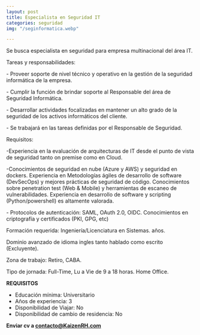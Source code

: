 ```yaml
---
layout: post
title: Especialista en Seguridad IT
categories: seguridad
img: "/seginformatica.webp"

---
```

Se busca especialista en seguridad para empresa multinacional del área IT.

Tareas y responsabilidades:

\- Proveer soporte de nivel técnico y operativo en la gestión de la seguridad informática de la empresa.

\- Cumplir la función de brindar soporte al Responsable del área de Seguridad Informática.

\- Desarrollar actividades focalizadas en mantener un alto grado de la seguridad de los activos informáticos del cliente.

\- Se trabajará en las tareas definidas por el Responsable de Seguridad.

Requisitos:

\-Experiencia en la evaluación de arquitecturas de IT desde el punto de vista de seguridad tanto on premise como en Cloud.

\-Conocimientos de seguridad en nube (Azure y AWS) y seguridad en dockers. Experiencia en Metodologías ágiles de desarrollo de software (DevSecOps) y mejores prácticas de seguridad de código. Conocimientos sobre penetration test (Web & Mobile) y herramientas de escaneo de vulnerabilidades. Experiencia en desarrollo de software y scripting (Python/powershell) es altamente valorada.

\- Protocolos de autenticación: SAML, OAuth 2.0, OIDC. Conocimientos en criptografía y certificados (PKI, GPG, etc)

Formación requerida: Ingeniería/Licenciatura en Sistemas. años.

Dominio avanzado de idioma ingles tanto hablado como escrito (Excluyente).

Zona de trabajo: Retiro, CABA.

Tipo de jornada: Full-Time, Lu a Vie de 9 a 18 horas. Home Office.

**REQUISITOS**

* Educación mínima: Universitario
* Años de experiencia: 3
* Disponibilidad de Viajar: No
* Disponibilidad de cambio de residencia: No

**Enviar cv a contacto@KaizenRH.com**